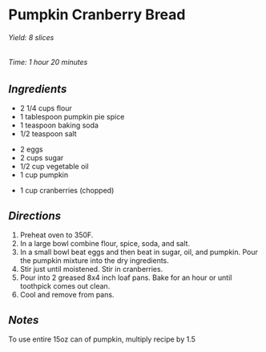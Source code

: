 # Pumpkin Cranberry Bread

######  Yield: 8 slices
######  Time:  1 hour 20 minutes

##  *Ingredients*
- 2 1/4 cups flour
- 1 tablespoon pumpkin pie spice
- 1 teaspoon baking soda
- 1/2 teaspoon salt
<!--  -->
- 2 eggs
- 2 cups sugar
- 1/2 cup vegetable oil
- 1 cup pumpkin
<!--  -->
- 1 cup cranberries (chopped)

##  *Directions*
1. Preheat oven to 350F.
2. In a large bowl combine flour, spice, soda, and salt.
3. In a small bowl beat eggs and then beat in sugar, oil, and pumpkin. Pour the pumpkin mixture into the dry ingredients.
4. Stir just until moistened. Stir in cranberries.
5. Pour into 2 greased 8x4 inch loaf pans. Bake for an hour or until toothpick comes out clean.
6. Cool and remove from pans.

##  *Notes*
To use entire 15oz can of pumpkin, multiply recipe by 1.5